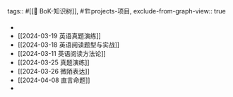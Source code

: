 tags:: #[[🌲 BoK-知识树]], #🏗️projects-项目, 
exclude-from-graph-view:: true

-
- [[2024-03-19 英语真题演练]]
- [[2024-03-18 英语阅读题型与实战]]
- [[2024-03-11 英语阅读方法论]]
- [[2024-03-25 真题演练]]
- [[2024-03-26 微陌表达]]
- [[2024-04-08 直言命题]]
-